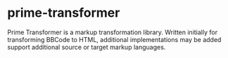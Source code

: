 prime-transformer
=================

Prime Transformer is a markup transformation library. Written initially for transforming BBCode to HTML, additional implementations may be added support additional source or target markup languages.
